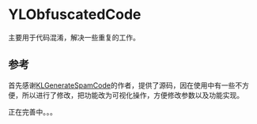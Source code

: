 # YLObfuscatedCode
主要用于代码混淆，解决一些重复的工作。
## 参考
首先感谢[KLGenerateSpamCode](https://github.com/klaus01/KLGenerateSpamCode)的作者，提供了源码，因在使用中有一些不方便，所以进行了修改，把功能改为可视化操作，方便修改参数以及功能实现。

正在完善中。。。
